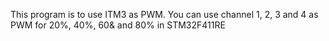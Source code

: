 This program is to use ITM3 as PWM. You can use channel 1, 2, 3 and 4 as PWM for 20%, 40%, 60& and 80% in STM32F411RE
